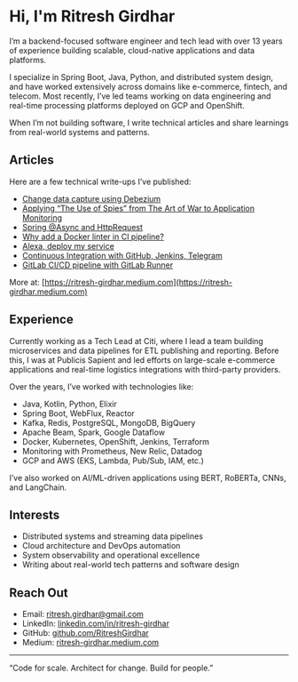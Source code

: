 # Hi, I'm Ritresh Girdhar

I’m a backend-focused software engineer and tech lead with over 13 years of experience building scalable, cloud-native applications and data platforms.

I specialize in Spring Boot, Java, Python, and distributed system design, and have worked extensively across domains like e-commerce, fintech, and telecom. Most recently, I’ve led teams working on data engineering and real-time processing platforms deployed on GCP and OpenShift.

When I’m not building software, I write technical articles and share learnings from real-world systems and patterns.

## Articles

Here are a few technical write-ups I’ve published:

- [Change data capture using Debezium](https://ritresh-girdhar.medium.com/change-data-capture-using-debezium-ec48631d643a)  
- [Applying “The Use of Spies” from The Art of War to Application Monitoring](https://ritresh-girdhar.medium.com/applying-lesson-the-use-of-spies-the-art-of-war-into-application-monitoring-bcca345e36b6)  
- [Spring @Async and HttpRequest](https://ritresh-girdhar.medium.com/spring-async-and-httprequest-a32ecc1a2f85)  
- [Why add a Docker linter in CI pipeline?](https://medium.com/@ritresh.girdhar/why-to-add-docker-linter-in-ci-pipeline-2acf974c6f8c)  
- [Alexa, deploy my service](https://blog.usejournal.com/alexa-deploy-my-service-ca99330ca002?source=friends_link&sk=9eaf74a52dde7a8145a7f2f1e1ebeeb5)  
- [Continuous Integration with GitHub, Jenkins, Telegram](https://medium.com/@ritresh.girdhar/continuous-integration-github-jenkins-telegram-integration-dad64efaccb4)  
- [GitLab CI/CD pipeline with GitLab Runner](https://ritresh-girdhar.medium.com/how-to-set-up-gitlab-ci-cd-pipeline-gitlab-runner-163c1c8d9cf8)

More at: [https://ritresh-girdhar.medium.com](https://ritresh-girdhar.medium.com)

## Experience

Currently working as a Tech Lead at Citi, where I lead a team building microservices and data pipelines for ETL publishing and reporting. Before this, I was at Publicis Sapient and led efforts on large-scale e-commerce applications and real-time logistics integrations with third-party providers.

Over the years, I’ve worked with technologies like:

- Java, Kotlin, Python, Elixir
- Spring Boot, WebFlux, Reactor
- Kafka, Redis, PostgreSQL, MongoDB, BigQuery
- Apache Beam, Spark, Google Dataflow
- Docker, Kubernetes, OpenShift, Jenkins, Terraform
- Monitoring with Prometheus, New Relic, Datadog
- GCP and AWS (EKS, Lambda, Pub/Sub, IAM, etc.)

I’ve also worked on AI/ML-driven applications using BERT, RoBERTa, CNNs, and LangChain.

## Interests

- Distributed systems and streaming data pipelines
- Cloud architecture and DevOps automation
- System observability and operational excellence
- Writing about real-world tech patterns and software design

## Reach Out

- Email: ritresh.girdhar@gmail.com  
- LinkedIn: [linkedin.com/in/ritresh-girdhar](https://www.linkedin.com/in/ritresh-girdhar)  
- GitHub: [github.com/RitreshGirdhar](https://github.com/RitreshGirdhar)  
- Medium: [ritresh-girdhar.medium.com](https://ritresh-girdhar.medium.com)

---

“Code for scale. Architect for change. Build for people.”
